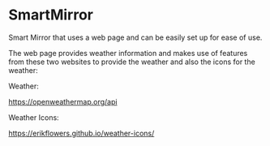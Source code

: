 # SmartMirror
Smart Mirror that uses a web page and can be easily set up for ease of use.

The web page provides weather information and makes use of features from these two websites to provide the weather and also the icons for the weather: 

Weather: 

https://openweathermap.org/api

Weather Icons: 

https://erikflowers.github.io/weather-icons/


